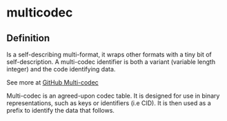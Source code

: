 # multicodec
## Definition
Is a self-describing multi-format, it wraps other formats with a tiny bit of self-description. A multi-codec identifier is both a variant (variable length integer) and the code identifying data. 

See more at [GitHub Multi-codec](https://github.com/multiformats/multicodec)

Multi-codec is an agreed-upon codec table. It is designed for use in binary representations, such as keys or identifiers (i.e CID). It is then used as a prefix to identify the data that follows.